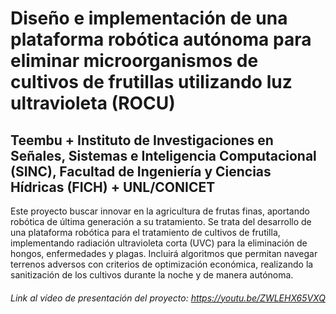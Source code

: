 # Diseño e implementación de una plataforma robótica autónoma para eliminar microorganismos de cultivos de frutillas utilizando luz ultravioleta (ROCU)
## Teembu + Instituto de Investigaciones en Señales, Sistemas e Inteligencia Computacional (SINC), Facultad de Ingeniería y Ciencias Hídricas (FICH) + UNL/CONICET
Este proyecto buscar innovar en la agricultura de frutas finas, aportando robótica de última generación a su tratamiento. Se trata del desarrollo de una plataforma robótica para el tratamiento de cultivos de frutilla, implementando radiación ultravioleta corta (UVC) para la eliminación de hongos, enfermedades y plagas. Incluirá algoritmos que permitan navegar terrenos adversos con criterios de optimización económica, realizando la sanitización de los cultivos durante la noche y de manera autónoma.
###### Link al vídeo de presentación del proyecto: https://youtu.be/ZWLEHX65VXQ
